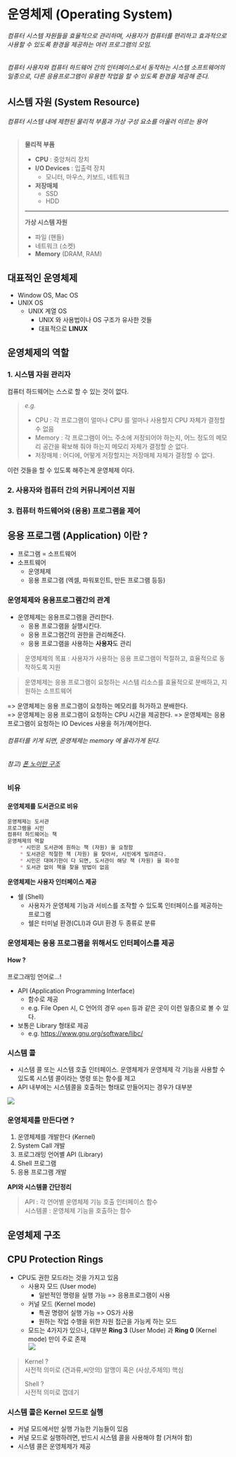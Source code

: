 # 운영체제 (Operating System)

###### 컴퓨터 시스템 자원들을 효율적으로 관리하며, 사용자가 컴퓨터를 편리하고 효과적으로 사용할 수 있도록 환경을 제공하는 여러 프로그램의 모임.
###### 컴퓨터 사용자와 컴퓨터 하드웨어 간의 인터페이스로서 동작하는 시스템 소프트웨어의 일종으로, 다른 응용프로그램이 유용한 작업을 할 수 있도록 환경을 제공해 준다.

## 시스템 자원 (System Resource)

###### 컴퓨터 시스템 내에 제한된 물리적 부품과 가상 구성 요소를 아울러 이르는 용어

> **물리적 부품**
> * **CPU** : 중앙처리 장치
> * **I/O Devices** : 입출력 장치  
>    * 모니터, 마우스, 키보드, 네트워크
> * **저장매체**
>    * SSD
>    * HDD
> 
> ---
> **가상 시스템 자원**
> * 파일 (핸들)
> * 네트워크 (소켓)
> * **Memory** (DRAM, RAM)

## 대표적인 운영체제

* Window OS, Mac OS
* UNIX OS
    * UNIX 계열 OS
        * UNIX 와 사용법이나 OS 구조가 유사한 것들
        * 대표적으로 **LINUX**

## 운영체제의 역할

### 1. 시스템 자원 관리자

컴퓨터 하드웨어는 스스로 할 수 있는 것이 없다.

> *e.g.*
> - CPU : 각 프로그램이 얼마나 CPU 를 얼마나 사용할지 CPU 자체가 결정할 수 없음
> - Memory : 각 프로그램이 어느 주소에 저장되어야 하는지, 어느 정도의 메모리 공간을 확보해 줘야 하는지 메모리 자체가 결정할 순 없다.
> - 저장매체 : 어디에, 어떻게 저장할지는 저장매체 자체가 결정할 수 없다.


이런 것들을 할 수 있도록 해주는게 운영체제 이다.

### 2. 사용자와 컴퓨터 간의 커뮤니케이션 지원
### 3. 컴퓨터 하드웨어와 (응용) 프로그램을 제어

## 응용 프로그램 (Application) 이란 ?

* 프로그램 = 소프트웨어
* 소프트웨어
  * 운영체제
  * 응용 프로그램 (엑셀, 파워포인트, 만든 프로그램 등등)


### 운영체제와 응용프로그램간의 관계

* 운영체제는 응용프로그램을 관리한다.
   * 응용 프로그램을 실행시킨다.
   * 응용 프로그램간의 권한을 관리해준다.
   * 응용 프로그램을 사용하는 **사용자**도 관리
  
> 운영체제의 목표 : 사용자가 사용하는 응용 프로그램이 적절하고, 효율적으로 동작하도록 지원

> 운영체제는 응용 프로그램이 요청하는 시스템 리소스를 효율적으로 분배하고, 지원하는 소프트웨어


=> 운영체제는 응용 프로그램이 요청하는 메모리를 허가하고 분배한다.  
=> 운영체제는 응용 프로그램이 요청하는 CPU 시간을 제공한다.
=> 운영체제는 응용 프로그램이 요청하는 IO Devices 사용을 허가/제어한다.

###### 컴퓨터를 키게 되면, 운영체제는 memory 에 올라가게 된다.
###### 참고) [폰 노이만 구조](../src/VonNeumannArchitecture.md)

### 비유

#### 운영체제를 도서관으로 비유
```markdown
운영체제는 도서관
프로그램을 시민
컴퓨터 하드웨어는 책
운영체제의 역할
    * 시민은 도서관에 원하는 책 (자원) 을 요청함
    * 도서관은 적절한 책 (자원) 을 찾아서, 시민에게 빌려준다.
    * 시민은 대여기한이 다 되면, 도서관이 해당 책 (자원) 을 회수함
    * 도서관 없이 책을 찾을 방법이 없음
```

**운영체제는 사용자 인터페이스 제공**
- 쉘 (Shell) 
  - 사용자가 운영체제 기능과 서비스를 조작할 수 있도록 인터페이스를 제공하는 프로그램
  - 쉘은 터미널 환경(CLI)과 GUI 환경 두 종류로 분류

### 운영체제는 응용 프로그램을 위해서도 인터페이스를 제공

#### How ?
프로그래밍 언어로...!
- API (Application Programming Interface)
  - 함수로 제공
  - e.g. File Open 시, C 언어의 경우 `open` 등과 같은 곳이 이런 일종으로 볼 수 있다.
- 보통은 Library 형태로 제공
  - e.g. https://www.gnu.org/software/libc/

### 시스템 콜

- 시스템 콜 또는 시스템 호출 인터페이스. 운영체제가 운영체제 각 기능을 사용할 수 있도록 시스템 콜이라는 명령 또는 함수를 제고
- API 내부에는 시스템콜을 호출하는 형태로 만들어지는 경우가 대부분

![](../src/os_frame.jpg)

### 운영체제를 만든다면 ?
1. 운영체제를 개발한다 (Kernel)
2. System Call 개발
3. 프로그래밍 언어별 API (Library)
4. Shell 프로그램
5. 응용 프로그램 개발

**API와 시스템콜 간단정리**
> API : 각 언어별 운영체제 기능 호출 인터페이스 함수  
> 시스템콜 : 운영체제 기능을 호출하는 함수

## 운영체제 구조

## CPU Protection Rings
* CPU도 권한 모드라는 것을 가지고 있음
  * 사용자 모드 (User mode)
    * 일반적인 명령을 실행 가능 => 응용프로그램이 사용
  * 커널 모드 (Kernel mode)
    * 특권 명령어 실행 가능 => OS가 사용
    * 원하는 작업 수행을 위한 자원 접근을 가능케 하는 모드
  * 모드는 4가지가 있으나, 대부분 **Ring 3** (User Mode) 과 **Ring 0** (Kernel mode) 만이 주로 존재    
![](../src/protection_rings.png)

> Kernel ?  
> 사전적 의미로 (견과류,씨앗의) 알맹이 혹은 (사상,주체의) 핵심
> 
> Shell ?  
> 사전적 의미로 껍데기

### 시스템 콜은 Kernel 모드로 실행
* 커널 모드에서만 실행 가능한 기능들이 있음
* 커널 모드로 실행하려면, 반드시 시스템 콜을 사용해야 함 (거쳐야 함)
* 시스템 콜은 운영체제가 제공


